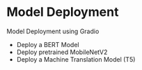 # Model Deployment
Model Deployment using Gradio
- Deploy a BERT Model
- Deploy pretrained MobileNetV2
- Deploy a Machine Translation Model (T5)
